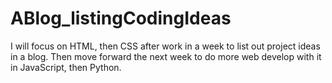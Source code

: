 # ABlog_listingCodingIdeas
I will focus on HTML, then CSS after work in a week to list out project ideas in a blog. Then move forward the next week to do more web develop with it in JavaScript, then Python.
